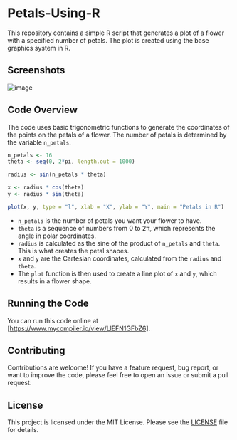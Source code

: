 # Petals-Using-R

This repository contains a simple R script that generates a plot of a flower with a specified number of petals. The plot is created using the base graphics system in R.

## Screenshots

![image](https://github.com/akhi07rx/Petals-Using-R/assets/89210430/d583653f-f5c6-468b-9d6e-573697f21806)

## Code Overview

The code uses basic trigonometric functions to generate the coordinates of the points on the petals of a flower. The number of petals is determined by the variable `n_petals`.

```R
n_petals <- 16
theta <- seq(0, 2*pi, length.out = 1000)

radius <- sin(n_petals * theta)

x <- radius * cos(theta)
y <- radius * sin(theta)

plot(x, y, type = "l", xlab = "X", ylab = "Y", main = "Petals in R")
```

- `n_petals` is the number of petals you want your flower to have.
- `theta` is a sequence of numbers from 0 to 2π, which represents the angle in polar coordinates.
- `radius` is calculated as the sine of the product of `n_petals` and `theta`. This is what creates the petal shapes.
- `x` and `y` are the Cartesian coordinates, calculated from the `radius` and `theta`.
- The `plot` function is then used to create a line plot of `x` and `y`, which results in a flower shape.

## Running the Code

You can run this code online at [https://www.mycompiler.io/view/LlEFN1GFbZ6].

## Contributing

Contributions are welcome! If you have a feature request, bug report, or want to improve the code, please feel free to open an issue or submit a pull request.

## License

This project is licensed under the MIT License. Please see the [LICENSE](LICENSE) file for details.
